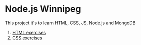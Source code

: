 # Node.js Winnipeg

This project it's to learn HTML, CSS, JS, Node.js and MongoDB

1. [HTML exercises](html)
2. [CSS exercises](css)

